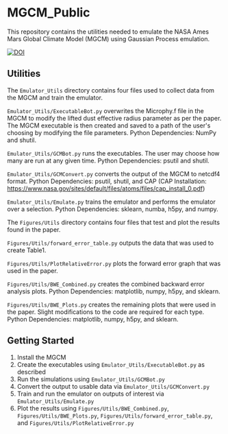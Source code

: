 # MGCM_Public

This repository contains the utilities needed to emulate the NASA Ames Mars Global Climate Model (MGCM) using Gaussian Process emulation.

[![DOI](https://zenodo.org/badge/562292845.svg)](https://zenodo.org/badge/latestdoi/562292845)

## Utilities

The `Emulator_Utils` directory contains four files used to collect data from the MGCM and train the emulator.

`Emulator_Utils/ExecutableBot.py` overwrites the Microphy.f file in the MGCM to modify the lifted dust effective radius parameter as per the paper. The MGCM executable is then created and saved to a path of the user's choosing by modifying the file parameters. Python Dependencies: NumPy and shutil.

`Emulator_Utils/GCMBot.py` runs the executables. The user may choose how many are run at any given time. Python Dependencies: psutil and shutil.

`Emulator_Utils/GCMConvert.py` converts the output of the MGCM to netcdf4 format. Python Dependencies: psutil, shutil, and CAP (CAP Installation: https://www.nasa.gov/sites/default/files/atoms/files/cap_install_0.pdf)

`Emulator_Utils/Emulate.py` trains the emulator and performs the emulator over a selection. Python Dependencies: sklearn, numba, h5py, and numpy.

The `Figures/Utils` directory contains four files that test and plot the results found in the paper.

`Figures/Utils/forward_error_table.py` outputs the data that was used to create Table1.

`Figures/Utils/PlotRelativeError.py` plots the forward error graph that was used in the paper.

`Figures/Utils/BWE_Combined.py` creates the combined backward error analysis plots. Python Dependencies: matplotlib, numpy, h5py, and sklearn.

`Figures/Utils/BWE_Plots.py` creates the remaining plots that were used in the paper. Slight modifications to the code are required for each type. Python Dependencies: matplotlib, numpy, h5py, and sklearn.

## Getting Started

1. Install the MGCM
2. Create the executables using `Emulator_Utils/ExecutableBot.py` as described
3. Run the simulations using `Emulator_Utils/GCMBot.py`
4. Convert the output to usable data via `Emulator_Utils/GCMConvert.py`
5. Train and run the emulator on outputs of interest via `Emulator_Utils/Emulate.py`
6. Plot the results using `Figures/Utils/BWE_Combined.py`, `Figures/Utils/BWE_Plots.py`, `Figures/Utils/forward_error_table.py`, and `Figures/Utils/PlotRelativeError.py` 
